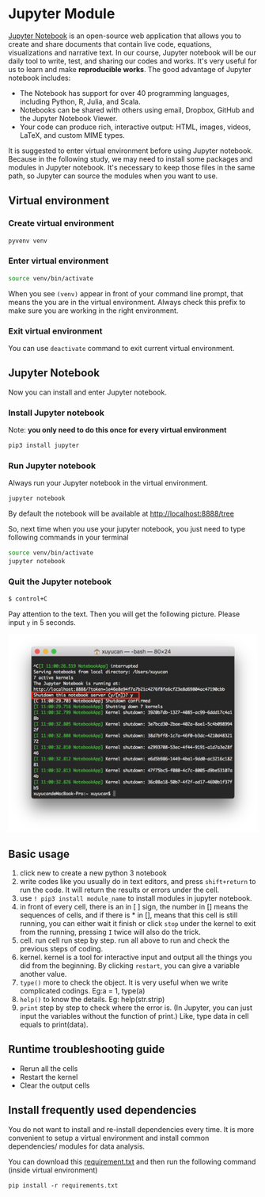 # Jupyter Module

[Jupyter Notebook](http://jupyter.org/) is an open-source web application that allows you to create and share documents that contain live code, equations, visualizations and narrative text. In our course, Jupyter notebook will be our daily tool to write, test, and sharing our codes and works. It's very useful for us to learn and make **reproducible works**. The good advantage of Jupyter notebook includes:

- The Notebook has support for over 40 programming languages, including Python, R, Julia, and Scala.
- Notebooks can be shared with others using email, Dropbox, GitHub and the Jupyter Notebook Viewer.
- Your code can produce rich, interactive output: HTML, images, videos, LaTeX, and custom MIME types.

It is suggested to enter virtual environment before using Jupyter notebook. Because in the following study, we may need to install some packages and modules in Jupyter notebook. It's necessary to keep those files in the same path, so Jupyter can source the modules when you want to use.

## Virtual environment

### Create virtual environment

```bash
pyvenv venv
```

### Enter virtual environment

```bash
source venv/bin/activate
```

When you see `(venv)` appear in front of your command line prompt, that means the you are in the virtual environment. Always check this prefix to make sure you are working in the right environment. 

### Exit virtual environment

You can use `deactivate` command to exit current virtual environment.

## Jupyter Notebook

Now you can install and enter Jupyter notebook.

### Install Jupyter notebook

Note: **you only need to do this once for every virtual environment**

```bash
pip3 install jupyter
```

### Run Jupyter notebook

Always run your Jupyter notebook in the virtual environment.

```bash
jupyter notebook
```

By default the notebook will be available at [http://localhost:8888/tree](http://localhost:8888/tree)

So, next time when you use your jupyter notebook, you just need to type following commands in your terminal

```bash
source venv/bin/activate
jupyter notebook
```

### Quit the Jupyter notebook

```bash
$ control+C
```

Pay attention to the text. Then you will get the following picture. Please input `y` in 5 seconds.

![](assets/jupyter-quit-jupyter.png)

## Basic usage

1. click new to create a new python 3 notebook
2. write codes like you usually do in text editors, and press `shift+return` to run the code. It will return the results or errors under the cell.
3. use `! pip3 install module_name` to install modules in jupyter notebook.
4. in front of every cell, there is an in [ ] sign, the number in [] means the sequences of cells, and if there is * in [], means that this cell is still running, you can either wait it finish or click `stop` under the kernel to exit from the running, pressing `I` twice will also do the trick.
5. cell. run cell run step by step. run all above to run and check the previous steps of coding.
6. kernel. kernel is a tool for interactive input and output all the things you did from the beginning. By clicking `restart`, you can give a variable another value.
7. `type()` more to check the object. It is very useful when we write complicated codings. Eg:a = 1, type(a)
8. `help()` to know the details. Eg: help(str.strip)
9. `print` step by step to check where the error is. (In Jupyter, you can just input the variables without the function of print.) Like, type data in cell equals to print(data).

## Runtime troubleshooting guide

* Rerun all the cells
* Restart the kernel
* Clear the output cells

## Install frequently used dependencies

You do not want to install and re-install dependencies every time. It is more convenient to setup a virtual environment and install common dependencies/ modules for data analysis.

You can download this [requirement.txt](https://github.com/hupili/python-for-data-and-media-communication/blob/master/requirements.txt) and then run the following command (inside virtual environment)

```
pip install -r requirements.txt
```